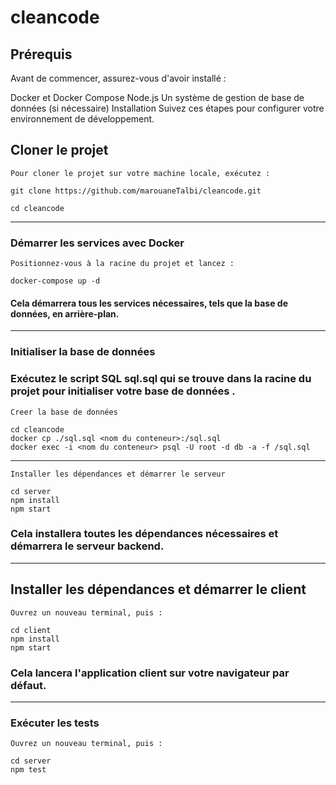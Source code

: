 # cleancode


## Prérequis
Avant de commencer, assurez-vous d'avoir installé :

Docker et Docker Compose
Node.js
Un système de gestion de base de données (si nécessaire)
Installation
Suivez ces étapes pour configurer votre environnement de développement.

## Cloner le projet


`Pour cloner le projet sur votre machine locale, exécutez :`

    git clone https://github.com/marouaneTalbi/cleancode.git 

    cd cleancode

-----------------

### Démarrer les services avec Docker

`Positionnez-vous à la racine du projet et lancez :`

    docker-compose up -d

#### Cela démarrera tous les services nécessaires, tels que la base de données, en arrière-plan.


-----------------
### Initialiser la base de données

### Exécutez le script SQL sql.sql qui se trouve dans la racine du projet pour initialiser votre base de données .

`Creer la base de données`

    cd cleancode
    docker cp ./sql.sql <nom du conteneur>:/sql.sql
    docker exec -i <nom du conteneur> psql -U root -d db -a -f /sql.sql


-----------------

`Installer les dépendances et démarrer le serveur`

    cd server
    npm install
    npm start

### Cela installera toutes les dépendances nécessaires et démarrera le serveur backend.
-----------------
## Installer les dépendances et démarrer le client

`Ouvrez un nouveau terminal, puis :`

    cd client
    npm install
    npm start

### Cela lancera l'application client sur votre navigateur par défaut.
-----------------
### Exécuter les tests

`Ouvrez un nouveau terminal, puis :`

    cd server
    npm test
